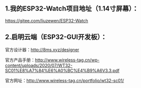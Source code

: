 ## 1.我的ESP32-Watch项目地址（1.14寸屏幕）：

https://gitee.com/liuzewen/ESP32-Watch

## 2.启明云端（ESP32-GUI开发板）：

官方设计器：http://8ms.xyz/designer

官方产品手册：http://www.wireless-tag.cn/wp-content/uploads/2020/07/WT32-SC01%E8%A7%84%E6%A0%BC%E4%B9%A6V3.3.pdf

官方网址：http://www.wireless-tag.cn/portfolio/wt32-sc01/